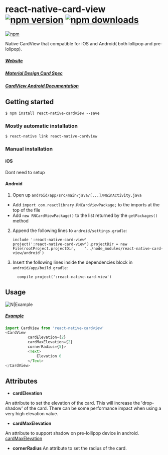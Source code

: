 
# react-native-card-view [![npm version](https://img.shields.io/npm/v/react-native-cardview.svg?style=flat)](https://www.npmjs.com/package/react-native-cardview) [![npm downloads](https://img.shields.io/npm/dm/react-native-cardview.svg?style=flat-square)](https://www.npmjs.com/package/react-native-cardview)

[![npm](https://nodei.co/npm/react-native-cardview.png?downloads=true&downloadRank=true&stars=true)](https://www.npmjs.com/package/react-native-cardview)

Native CardView that compatible for iOS and Android( both lollipop and pre-lolipop).

##### [Website](https://kishanjvaghela.github.io/react-native-cardview/)
##### [Material Design Card Spec](https://www.google.com/design/spec/components/cards.html)
##### [CardView Android Documentation](http://developer.android.com/intl/zh-tw/reference/android/support/v7/widget/CardView.html)



## Getting started

`$ npm install react-native-cardview --save`

### Mostly automatic installation

`$ react-native link react-native-cardview`

### Manual installation

#### iOS

Dont need to setup

#### Android

1. Open up `android/app/src/main/java/[...]/MainActivity.java`
  - Add `import com.reactlibrary.RNCardViewPackage;` to the imports at the top of the file
  - Add `new RNCardViewPackage()` to the list returned by the `getPackages()` method
2. Append the following lines to `android/settings.gradle`:
  	```
  	include ':react-native-card-view'
  	project(':react-native-card-view').projectDir = new File(rootProject.projectDir, 	'../node_modules/react-native-card-view/android')
  	```
3. Insert the following lines inside the dependencies block in `android/app/build.gradle`:
  	```
      compile project(':react-native-card-view')
  	```
## Usage

![N|Example](https://github.com/Kishanjvaghela/react-native-cardview/raw/master/docs/Example-Snapshot.png)

##### [Example](https://github.com/Kishanjvaghela/react-native-cardview-example)
```javascript
import CardView from 'react-native-cardview'
<CardView
          cardElevation={2}
          cardMaxElevation={2}
          cornerRadius={5}>
          <Text>
              Elevation 0
          </Text>
</CardView>
```
## Attributes

* **cardElevation**

An attribute to set the elevation of the card. This will increase the 'drop-shadow' of the card.
There can be some performance impact when using a very high elevation value.

* **cardMaxElevation**

An attribute to support shadow on pre-lollipop device in android. [cardMaxElevation](http://developer.android.com/intl/zh-tw/reference/android/support/v7/widget/CardView.html)


* **cornerRadius**
An attribute to set the radius of the card.
  

